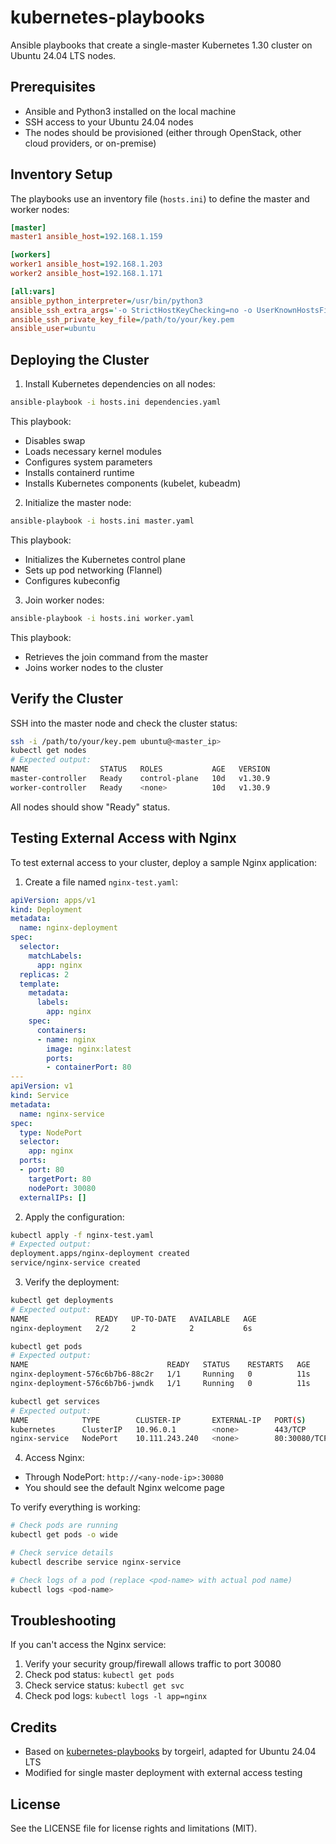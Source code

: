 # kubernetes-playbooks

Ansible playbooks that create a single-master Kubernetes 1.30 cluster on Ubuntu 24.04 LTS nodes.

## Prerequisites

- Ansible and Python3 installed on the local machine
- SSH access to your Ubuntu 24.04 nodes
- The nodes should be provisioned (either through OpenStack, other cloud providers, or on-premise)

## Inventory Setup

The playbooks use an inventory file (`hosts.ini`) to define the master and worker nodes:

```ini
[master]
master1 ansible_host=192.168.1.159

[workers]
worker1 ansible_host=192.168.1.203
worker2 ansible_host=192.168.1.171

[all:vars]
ansible_python_interpreter=/usr/bin/python3
ansible_ssh_extra_args='-o StrictHostKeyChecking=no -o UserKnownHostsFile=/dev/null'
ansible_ssh_private_key_file=/path/to/your/key.pem
ansible_user=ubuntu
```

## Deploying the Cluster

1. Install Kubernetes dependencies on all nodes:
```bash
ansible-playbook -i hosts.ini dependencies.yaml
```
This playbook:
- Disables swap
- Loads necessary kernel modules
- Configures system parameters
- Installs containerd runtime
- Installs Kubernetes components (kubelet, kubeadm)

2. Initialize the master node:
```bash
ansible-playbook -i hosts.ini master.yaml
```
This playbook:
- Initializes the Kubernetes control plane
- Sets up pod networking (Flannel)
- Configures kubeconfig

3. Join worker nodes:
```bash
ansible-playbook -i hosts.ini worker.yaml
```
This playbook:
- Retrieves the join command from the master
- Joins worker nodes to the cluster

## Verify the Cluster

SSH into the master node and check the cluster status:

```bash
ssh -i /path/to/your/key.pem ubuntu@<master_ip>
kubectl get nodes
# Expected output:
NAME                STATUS   ROLES           AGE   VERSION
master-controller   Ready    control-plane   10d   v1.30.9
worker-controller   Ready    <none>          10d   v1.30.9
```

All nodes should show "Ready" status.

## Testing External Access with Nginx

To test external access to your cluster, deploy a sample Nginx application:

1. Create a file named `nginx-test.yaml`:
```yaml
apiVersion: apps/v1
kind: Deployment
metadata:
  name: nginx-deployment
spec:
  selector:
    matchLabels:
      app: nginx
  replicas: 2
  template:
    metadata:
      labels:
        app: nginx
    spec:
      containers:
      - name: nginx
        image: nginx:latest
        ports:
        - containerPort: 80
---
apiVersion: v1
kind: Service
metadata:
  name: nginx-service
spec:
  type: NodePort
  selector:
    app: nginx
  ports:
  - port: 80
    targetPort: 80
    nodePort: 30080
  externalIPs: []
```

2. Apply the configuration:
```bash
kubectl apply -f nginx-test.yaml
# Expected output:
deployment.apps/nginx-deployment created
service/nginx-service created
```

3. Verify the deployment:
```bash
kubectl get deployments
# Expected output:
NAME               READY   UP-TO-DATE   AVAILABLE   AGE
nginx-deployment   2/2     2            2           6s

kubectl get pods
# Expected output:
NAME                               READY   STATUS    RESTARTS   AGE
nginx-deployment-576c6b7b6-88c2r   1/1     Running   0          11s
nginx-deployment-576c6b7b6-jwndk   1/1     Running   0          11s

kubectl get services
# Expected output:
NAME            TYPE        CLUSTER-IP       EXTERNAL-IP   PORT(S)        AGE
kubernetes      ClusterIP   10.96.0.1        <none>        443/TCP        43s
nginx-service   NodePort    10.111.243.240   <none>        80:30080/TCP   14s
```

4. Access Nginx:
- Through NodePort: `http://<any-node-ip>:30080`
- You should see the default Nginx welcome page

To verify everything is working:
```bash
# Check pods are running
kubectl get pods -o wide

# Check service details
kubectl describe service nginx-service

# Check logs of a pod (replace <pod-name> with actual pod name)
kubectl logs <pod-name>
```

## Troubleshooting

If you can't access the Nginx service:
1. Verify your security group/firewall allows traffic to port 30080
2. Check pod status: `kubectl get pods`
3. Check service status: `kubectl get svc`
4. Check pod logs: `kubectl logs -l app=nginx`

## Credits

- Based on [kubernetes-playbooks](https://github.com/torgeirl/kubernetes-playbooks) by torgeirl, adapted for Ubuntu 24.04 LTS
- Modified for single master deployment with external access testing

## License

See the LICENSE file for license rights and limitations (MIT).
